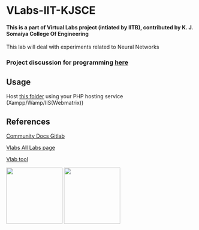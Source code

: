 # VLabs-IIT-KJSCE
#### This is a part of Virtual Labs project (intiated by IITB), contributed by K. J. Somaiya College Of Engineering

This lab will deal with experiments related to Neural Networks

### Project discussion for programming [here](https://github.com/kartik2112/VLabs-IIT-KJSCE/projects/1)

## Usage
Host [this folder](https://github.com/kartik2112/VLabs-IIT-KJSCE/blob/master/VLabs%20Hosted%20Content/) using your PHP hosting service (Xampp/Wamp/IIS(Webmatrix))

## References
[Community Docs Gitlab](http://vlabs.iitb.ac.in/gitlab/Community-Docs/about_newlabs)

[Vlabs All Labs page](http://vlabs.iitb.ac.in/vlabs-dev/labs/labs.html)

[Vlab tool](http://vlabs.iitb.ac.in/vlab_tool/main_index.php)


<img style="display: inline" src="http://www.iitb.ac.in/sites/all/themes/touchm/logo.png" width="150"/> <img style="display: inline" src="https://www.somaiya.edu/media/images/cropadd0c5d9-6273-4047-898e-61a0079134b6.jpg" width="150"/>
